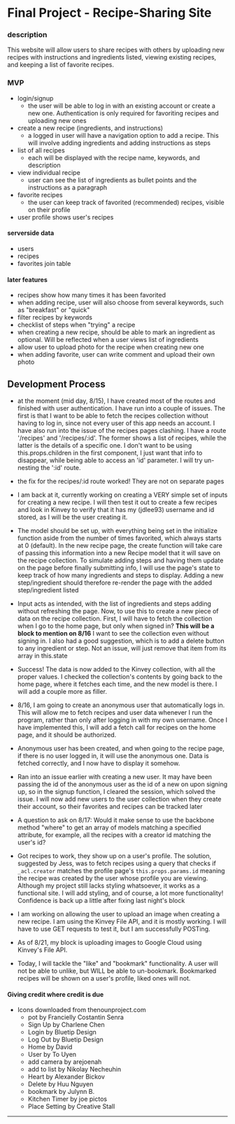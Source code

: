 # Final Project - Recipe-Sharing Site

### description
This website will allow users to share recipes with others by uploading new recipes with instructions and ingredients listed, viewing existing recipes, and keeping a list of favorite recipes.

### MVP
- login/signup
  - the user will be able to log in with an existing account or create a new one. Authentication is only required for favoriting recipes and uploading new ones
- create a new recipe (ingredients, and instructions)
  - a logged in user will have a navigation option to add a recipe. This will involve adding ingredients and adding instructions as steps
- list of all recipes
  - each will be displayed with the recipe name, keywords, and description
- view individual recipe
  - user can see the list of ingredients as bullet points and the instructions as a paragraph
- favorite recipes
  - the user can keep track of favorited (recommended) recipes, visible on their profile
- user profile shows user's recipes

#### serverside data
- users
- recipes
- favorites join table

#### later features
- recipes show how many times it has been favorited
- when adding recipe, user will also choose from several keywords, such as "breakfast" or "quick"
- filter recipes by keywords
- checklist of steps when "trying" a recipe
- when creating a new recipe, should be able to mark an ingredient as optional. Will be reflected when a user views list of ingredients
- allow user to upload photo for the recipe when creating new one
- when adding favorite, user can write comment and upload their own photo






## Development Process
- at the moment (mid day, 8/15), I have created most of the routes and finished with user authentication. I have run into a couple of issues. The first is that I want to be able to fetch the recipes collection without having to log in, since not every user of this app needs an account. I have also run into the issue of the recipes pages clashing. I have a route '/recipes' and '/recipes/:id'. The former shows a list of recipes, while the latter is the details of a specific one. I don't want to be using this.props.children in the first component, I just want that info to disappear, while being able to access an 'id' parameter. I will try un-nesting the ':id' route.

- the fix for the recipes/:id route worked! They are not on separate pages

- I am back at it, currently working on creating a VERY simple set of inputs for creating a new recipe. I will then test it out to create a few recipes and look in Kinvey to verify that it has my (jdlee93) username and id stored, as I will be the user creating it.

- The model should be set up, with everything being set in the initialize function aside from the number of times favorited, which always starts at 0 (default). In the new recipe page, the create function will take care of passing this information into a new Recipe model that it will save on the recipe collection. To simulate adding steps and having them update on the page before finally submitting info, I will use the page's state to keep track of how many ingredients and steps to display. Adding a new step/ingredient should therefore re-render the page with the added step/ingredient listed

- Input acts as intended, with the list of ingredients and steps adding without refreshing the page. Now, to use this to create a new piece of data on the recipe collection. First, I will have to fetch the collection when I go to the home page, but only when signed in? **This will be a block to mention on 8/16** I want to see the collection even without signing in. I also had a good suggestion, which is to add a delete button to any ingredient or step. Not an issue, will just remove that item from its array in this.state

- Success! The data is now added to the Kinvey collection, with all the proper values. I checked the collection's contents by going back to the home page, where it fetches each time, and the new model is there. I will add a couple more as filler.

- 8/16, I am going to create an anonymous user that automatically logs in. This will allow me to fetch recipes and user data whenever I run the program, rather than only after logging in with my own username. Once I have implemented this, I will add a fetch call for recipes on the home page, and it should be authorized.

- Anonymous user has been created, and when going to the recipe page, if there is no user logged in, it will use the anonymous one. Data is fetched correctly, and I now have to display it somehow.

- Ran into an issue earlier with creating a new user. It may have been passing the id of the anonymous user as the id of a new on upon signing up, so in the signup function, I cleared the session, which solved the issue. I will now add new users to the user collection when they create their account, so their favorites and recipes can be tracked later

- A question to ask on 8/17: Would it make sense to use the backbone method "where" to get an array of models matching a specified attribute, for example, all the recipes with a creator id matching the user's id?

- Got recipes to work, they show up on a user's profile. The solution, suggested by Jess, was to fetch recipes using a query that checks if `_acl.creator` matches the profile page's `this.props.params.id` meaning the recipe was created by the user whose profile you are viewing. Although my project still lacks styling whatsoever, it works as a functional site. I will add styling, and of course, a lot more functionality! Confidence is back up a little after fixing last night's block

- I am working on allowing the user to upload an image when creating a new recipe. I am using the Kinvey File API, and it is mostly working. I will have to use GET requests to test it, but I am successfully POSTing.

- As of 8/21, my block is uploading images to Google Cloud using Kinvey's File API.
- Today, I will tackle the "like" and "bookmark" functionality. A user will not be able to unlike, but WILL be able to un-bookmark. Bookmarked recipes will be shown on a user's profile, liked ones will not.


#### Giving credit where credit is due
- Icons downloaded from thenounproject.com
  - pot by Francielly Costantin Senra
  - Sign Up by Charlene Chen
  - Login by Bluetip Design
  - Log Out by Bluetip Design
  - Home by David
  - User by To Uyen
  - add camera by arejoenah
  - add to list by Nikolay Necheuhin
  - Heart by Alexander Bickov
  - Delete by Huu Nguyen
  - bookmark by Julynn B.
  - Kitchen Timer by joe pictos
  - Place Setting by Creative Stall











*******************************************************
